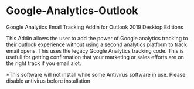 # Google-Analytics-Outlook
Google Analytics Email Tracking Addin for Outlook 2019 Desktop Editions

This Addin allows the user to add the power of Google analytics tracking to their outlook experience without using a second analytics platform to track email opens. This uses the legacy Google Analytics tracking code. This is usefull for getting confirmation that your marketing or sales efforts are on the right track if you email alot.

*This software will not install while some Antivirus software in use. Please disable antivirus before installation
